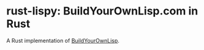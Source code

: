 # rust-lispy: BuildYourOwnLisp.com in Rust

A Rust implementation of [BuildYourOwnLisp](https://github.com/orangeduck/BuildYourOwnLisp).